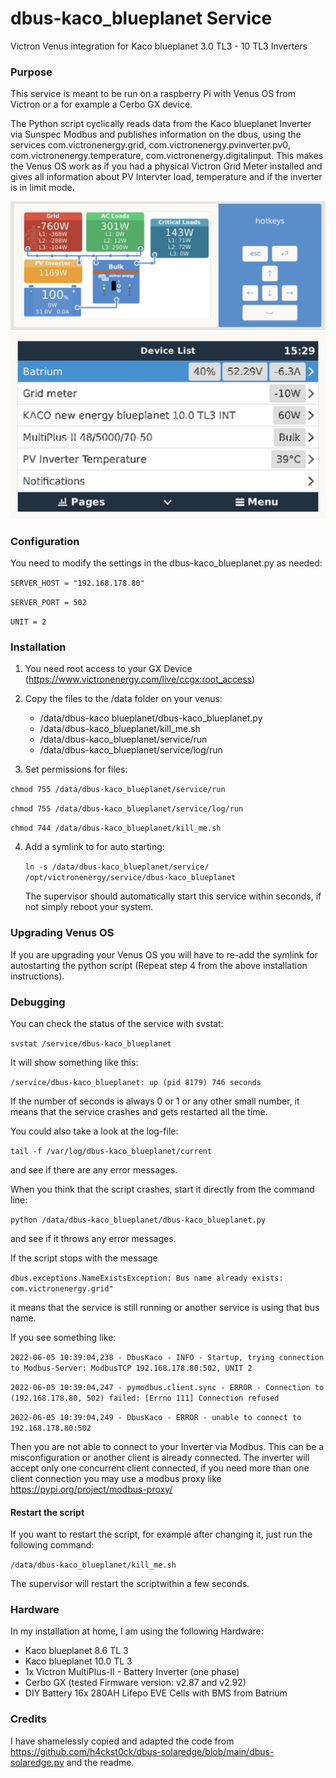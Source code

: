 # dbus-kaco_blueplanet Service
Victron Venus integration for Kaco blueplanet 3.0 TL3 - 10 TL3 Inverters

### Purpose

This service is meant to be run on a raspberry Pi with Venus OS from Victron or a for example a Cerbo GX device.

The Python script cyclically reads data from the Kaco blueplanet Inverter via Sunspec Modbus and publishes information on the dbus, using the services com.victronenergy.grid, com.victronenergy.pvinverter.pv0, com.victronenergy.temperature, com.victronenergy.digitalinput. This makes the Venus OS work as if you had a physical Victron Grid Meter installed and gives all information about PV Intervter load, temperature and if the inverter is in limit mode.

![Dashboard shows Energy flow](images/dashboard.png?raw=true "Dashboard")
![Menu shows Entries of the Inverter](images/menu.png?raw=true "Menu")

### Configuration

You need to modify the settings in the dbus-kaco_blueplanet.py as needed:

`SERVER_HOST = "192.168.178.80"`

`SERVER_PORT = 502`

`UNIT = 2`

### Installation

1. You need root access to your GX Device (https://www.victronenergy.com/live/ccgx:root_access)

2. Copy the files to the /data folder on your venus:

   - /data/dbus-kaco blueplanet/dbus-kaco_blueplanet.py
   - /data/dbus-kaco_blueplanet/kill_me.sh
   - /data/dbus-kaco_blueplanet/service/run
   - /data/dbus-kaco_blueplanet/service/log/run

3. Set permissions for files:

  `chmod 755 /data/dbus-kaco_blueplanet/service/run`
  
  `chmod 755 /data/dbus-kaco_blueplanet/service/log/run`
  
  `chmod 744 /data/dbus-kaco_blueplanet/kill_me.sh`

4. Add a symlink to for auto starting:

   `ln -s /data/dbus-kaco_blueplanet/service/ /opt/victronenergy/service/dbus-kaco_blueplanet`

   The supervisor should automatically start this service within seconds, if not simply reboot your system.

### Upgrading Venus OS

If you are upgrading your Venus OS you will have to re-add the symlink for autostarting the python script (Repeat step 4 from the above installation instructions).

### Debugging

You can check the status of the service with svstat:

`svstat /service/dbus-kaco_blueplanet`

It will show something like this:

`/service/dbus-kaco_blueplanet: up (pid 8179) 746 seconds`

If the number of seconds is always 0 or 1 or any other small number, it means that the service crashes and gets restarted all the time.

You could also take a look at the log-file:

`tail -f /var/log/dbus-kaco_blueplanet/current`

and see if there are any error messages.

When you think that the script crashes, start it directly from the command line:

`python /data/dbus-kaco_blueplanet/dbus-kaco_blueplanet.py`

and see if it throws any error messages.

If the script stops with the message

`dbus.exceptions.NameExistsException: Bus name already exists: com.victronenergy.grid"`

it means that the service is still running or another service is using that bus name.

If you see something like:

`2022-06-05 10:39:04,238 - DbusKaco - INFO - Startup, trying connection to Modbus-Server: ModbusTCP 192.168.178.80:502, UNIT 2`

`2022-06-05 10:39:04,247 - pymodbus.client.sync - ERROR - Connection to (192.168.178.80, 502) failed: [Errno 111] Connection refused`

`2022-06-05 10:39:04,249 - DbusKaco - ERROR - unable to connect to 192.168.178.80:502`

Then you are not able to connect to your Inverter via Modbus. This can be a misconfiguration or another client is already connected. 
The inverter will accept only one concurrent client connected, if you need more than one client connection you may use a modbus proxy like
https://pypi.org/project/modbus-proxy/


#### Restart the script

If you want to restart the script, for example after changing it, just run the following command:

`/data/dbus-kaco_blueplanet/kill_me.sh`

The supervisor will restart the scriptwithin a few seconds.

### Hardware

In my installation at home, I am using the following Hardware:

- Kaco blueplanet 8.6 TL 3
- Kaco blueplanet 10.0 TL 3
- 1x Victron MultiPlus-II - Battery Inverter (one phase)
- Cerbo GX (tested Firmware version: v2.87 and v2.92)
- DIY Battery 16x 280AH Lifepo EVE Cells with BMS from Batrium 

### Credits

I have shamelessly copied and adapted the code from https://github.com/h4ckst0ck/dbus-solaredge/blob/main/dbus-solaredge.py and the readme.
